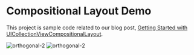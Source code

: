 # Compositional Layout Demo

This project is sample code related to our blog post, [Getting Started with UICollectionViewCompositionalLayout](https://lickability.com/blog/getting-started-with-uicollectionviewcompositionallayout/). 

![orthogonal-2](https://user-images.githubusercontent.com/7883805/84539676-e04c8c00-acc1-11ea-8b33-964e0716a6e7.gif)
![orthogonal-2](https://lickability.com/uploads/bonus-1.gif)
